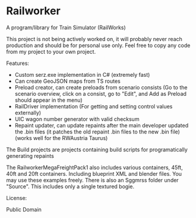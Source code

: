 Railworker
===

A program/library for Train Simulator (RailWorks)

This project is not being actively worked on, it will probably never reach production and should be for personal use only. Feel free to copy any code from my project to your own project.

Features:
- Custom serz.exe implementation in C# (extremely fast)
- Can create GeoJSON maps from TS routes
- Preload creator, can create preloads from scenario consists (Go to the scenario overview, click on a consist, go to "Edit", and Add as Preload should appear in the menu)
- RailDriver implementation (For getting and setting control values externally)
- UIC wagon number generator with valid checksum
- Repaint updater, can update repaints after the main developer updated the .bin files (it patches the old repaint .bin files to the new .bin file) (works well for the RWAustria Taurus)

The Build<xyz> projects are projects containing build scripts for programatically generating repaints

The RailworkerMegaFreightPack1 also includes various containers, 45ft, 40ft and 20ft containers. Including blueprint XML and blender files. You may use these examples freely. There is also an Sggmrss folder under "Source". This includes only a single textured bogie.

License:

Public Domain

